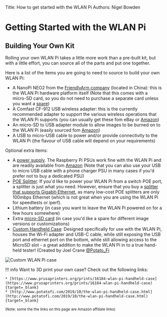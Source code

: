 Title: How to get started with the WLAN Pi
Authors: Nigel Bowden

# Getting Started with the WLAN Pi

## Building Your Own Kit
Rolling your own WLAN Pi takes a little more work than a pre-built kit, but with a little effort, you can source all of the parts and put one together.

Here is a list of the items you are going to need to source to build your own WLAN Pi:

- A NanoPi NEO2 from the [FriendlyArm company][Friendlyarm] (located in China): this is the WLAN Pi hardware platform itself (Note that this comes with a micro-SD card, so you do not need to purchase a separate card unless you want a [spare][Micro_SD])
- A Comfast CF-912 USB wireless adapter: this is the currently recommended adapter to support the various wireless operations that the WLAN Pi supports (you can usually get these fom eBay or [Amazon][CF912])
- An micro-SD to USB adapter module to allow images to be burned on to the WLAN Pi (easily sourced fom [Amazon][SD_Adapter])
- A USB to micro-USB cable to power and/or provide connectivity to the WLAN Pi (the flavour of USB cable will depend on your requirements)
 

Optional extra items:

- A [power supply][Power_Supply]. The Raspberry Pi PSUs work fine with the WLAN Pi and are readily available from [Amazon][Power_Supply] (Note that you can also use your USB to micro USB cable with a phone charger PSU in many cases if you'd prefer not to buy a dedicated PSU)
- [POE Splitter][POE_Splitter]. If you'd like to power your WLAN Pi from a switch POE port, a splitter is just what you need. However, ensure that you buy a [splitter that supports Gigabit-Ethernet][POE_Splitter], as many low-cost POE splitters are only 100mbps Ethernet (which is not great when you are using the WLAN Pi for speedtests or iperf). 
- Lithium battery (in case you want to leave the WLAN Pi powered on for a few hours somewhere)
- Extra [micro-SD card][Micro_SD] (in case you'd like a spare for different image versions or customizations)
- [Custom Handheld Case][Handheld_Case]: Designed specifically for use with the WLAN Pi, houses the Wi-Fi adapter and USB-C cable, while still exposing the USB port and ethernet port on the bottom, while still allowing access to the MicroSD slot - a great addition to make the WLAN Pi in to a true hand-held tester! (Created by Joel Crane [@Potato_Fi][Potato_Fi] 

![Custom WLAN Pi case](../images/wlanpi_case.jpg)

!!! info
    Want to 3D print your own case? Check out the following links:

    * [https://www.prusaprinters.org/prints/16184-wlan-pi-handheld-case](https://www.prusaprinters.org/prints/16184-wlan-pi-handheld-case){target=_blank}
    * [http://www.potatofi.com/2019/10/the-wlan-pi-handheld-case.html](http://www.potatofi.com/2019/10/the-wlan-pi-handheld-case.html){target=_blank}


<small>(Note: some the the links on this page are Amazon affiliate links)</small>

<!-- Link list -->
[Suppliers]: suppliers.md
[Friendlyarm]: https://www.friendlyarm.com/index.php?route=product/product&product_id=276
[WLPC_Store]: http://www.wlanpros.com/product-category/store/
[Potato_Fi]: https://twitter.com/Potato_Fi
[CF912]: https://amzn.to/2R9niFs
[SD_Adapter]: https://amzn.to/37aXoGO
[Micro_SD]: https://amzn.to/3ashgas
[Handheld_Case]: https://www.wlanpros.com/shop/wlan-pi-handheld-case-kit/
[Power_Supply]: https://amzn.to/2RzKVG2
[POE_Splitter]: https://amzn.to/2THvK0j

